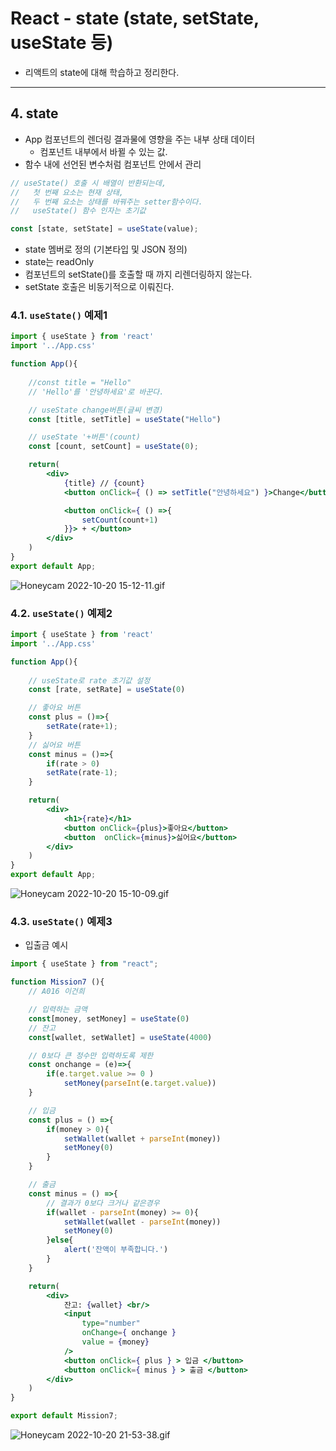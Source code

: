# React - state (state, setState, useState 등)
- 리액트의 state에 대해 학습하고 정리한다.
---

## 4. state

- App 컴포넌트의 렌더링 결과물에 영향을 주는 내부 상태 데이터
    - 컴포넌트 내부에서 바뀔 수 있는 값.
- 함수 내에 선언된 변수처럼 컴포넌트 안에서 관리

```jsx
// useState() 호출 시 배열이 반환되는데,
//   첫 번째 요소는 현재 상태,
//   두 번째 요소는 상태를 바꿔주는 setter함수이다.
//   useState() 함수 인자는 초기값

const [state, setState] = useState(value);
```

- state 멤버로 정의 (기본타입 및 JSON 정의)
- state는 readOnly
- 컴포넌트의 setState()를 호출할 때 까지 리렌더링하지 않는다.
- setState 호출은 비동기적으로 이뤄진다.

### 4.1. `useState()` 예제1

```jsx
import { useState } from 'react'
import '../App.css'

function App(){
    
    //const title = "Hello"
    // 'Hello'를 '안녕하세요'로 바꾼다.

    // useState change버튼(글씨 변경)
    const [title, setTitle] = useState("Hello")

    // useState '+버튼'(count)
    const [count, setCount] = useState(0);

    return(
        <div>
            {title} // {count}
            <button onClick={ () => setTitle("안녕하세요") }>Change</button><br/>

            <button onClick={ () =>{
                setCount(count+1)
            }}> + </button>
        </div>
    )
}
export default App;
```

![Honeycam 2022-10-20 15-12-11.gif](https://s3.us-west-2.amazonaws.com/secure.notion-static.com/3008d704-ca12-4703-9840-a1cb08b6b5d8/Honeycam_2022-10-20_15-12-11.gif?X-Amz-Algorithm=AWS4-HMAC-SHA256&X-Amz-Content-Sha256=UNSIGNED-PAYLOAD&X-Amz-Credential=AKIAT73L2G45EIPT3X45%2F20221020%2Fus-west-2%2Fs3%2Faws4_request&X-Amz-Date=20221020T132313Z&X-Amz-Expires=86400&X-Amz-Signature=34840e6bb116f98e24b0fdfcc1751919b2a113f91732b4d0b1b530d380847c78&X-Amz-SignedHeaders=host&x-id=GetObject)

### 4.2. `useState()` 예제2

```jsx
import { useState } from 'react'
import '../App.css'

function App(){
    
    // useState로 rate 초기값 설정
    const [rate, setRate] = useState(0)

    // 좋아요 버튼
    const plus = ()=>{
        setRate(rate+1);
    }
    // 싫어요 버튼
    const minus = ()=>{
        if(rate > 0)
        setRate(rate-1);
    }

    return(
        <div>
            <h1>{rate}</h1>
            <button onClick={plus}>좋아요</button>
            <button  onClick={minus}>싫어요</button>
        </div>
    )
}
export default App;
```

![Honeycam 2022-10-20 15-10-09.gif](https://s3.us-west-2.amazonaws.com/secure.notion-static.com/19bf7188-6b69-4e8a-9e49-ac7eafc54403/Honeycam_2022-10-20_15-10-09.gif?X-Amz-Algorithm=AWS4-HMAC-SHA256&X-Amz-Content-Sha256=UNSIGNED-PAYLOAD&X-Amz-Credential=AKIAT73L2G45EIPT3X45%2F20221020%2Fus-west-2%2Fs3%2Faws4_request&X-Amz-Date=20221020T132313Z&X-Amz-Expires=86400&X-Amz-Signature=d4b5a15dd334d9f4a547daf98613981cfdc3c759a6943768ead6048ee00b75af&X-Amz-SignedHeaders=host&x-id=GetObject)

### 4.3. `useState()` 예제3

- 입출금 예시

```jsx
import { useState } from "react";

function Mission7 (){
    // A016 이건희

    // 입력하는 금액
    const[money, setMoney] = useState(0)
    // 잔고
    const[wallet, setWallet] = useState(4000)

    // 0보다 큰 정수만 입력하도록 제한
    const onchange = (e)=>{
        if(e.target.value >= 0 )
            setMoney(parseInt(e.target.value))
    }

    // 입금 
    const plus = () =>{
        if(money > 0){
            setWallet(wallet + parseInt(money)) 
            setMoney(0)
        }
    }

    // 출금
    const minus = () =>{
        // 결과가 0보다 크거나 같은경우
        if(wallet - parseInt(money) >= 0){
            setWallet(wallet - parseInt(money)) 
            setMoney(0)
        }else{
            alert('잔액이 부족합니다.')
        }
    }

    return(
        <div>
            잔고: {wallet} <br/>
            <input 
                type="number"
                onChange={ onchange } 
                value = {money}
            />
            <button onClick={ plus } > 입금 </button>
            <button onClick={ minus } > 출금 </button>
        </div>
    )
}

export default Mission7;
```

![Honeycam 2022-10-20 21-53-38.gif](https://s3.us-west-2.amazonaws.com/secure.notion-static.com/47cdc2c5-912d-445a-be60-a0ed956b446a/Honeycam_2022-10-20_21-53-38.gif?X-Amz-Algorithm=AWS4-HMAC-SHA256&X-Amz-Content-Sha256=UNSIGNED-PAYLOAD&X-Amz-Credential=AKIAT73L2G45EIPT3X45%2F20221020%2Fus-west-2%2Fs3%2Faws4_request&X-Amz-Date=20221020T132313Z&X-Amz-Expires=86400&X-Amz-Signature=cc3fbd6c34313c6c372eeab528e0482d916e9719254e066c7eb6c8d8e2c0c844&X-Amz-SignedHeaders=host&x-id=GetObject)
